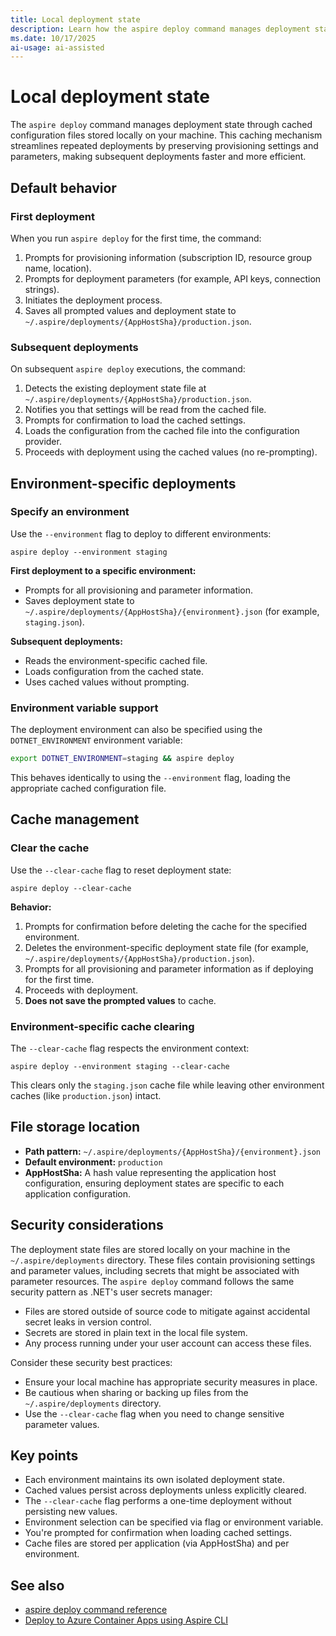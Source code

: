 ```yaml
---
title: Local deployment state
description: Learn how the aspire deploy command manages deployment state through cached configuration files.
ms.date: 10/17/2025
ai-usage: ai-assisted
---
```


# Local deployment state

The `aspire deploy` command manages deployment state through cached configuration files stored locally on your machine. This caching mechanism streamlines repeated deployments by preserving provisioning settings and parameters, making subsequent deployments faster and more efficient.

## Default behavior

### First deployment

When you run `aspire deploy` for the first time, the command:

1. Prompts for provisioning information (subscription ID, resource group name, location).
1. Prompts for deployment parameters (for example, API keys, connection strings).
1. Initiates the deployment process.
1. Saves all prompted values and deployment state to `~/.aspire/deployments/{AppHostSha}/production.json`.

### Subsequent deployments

On subsequent `aspire deploy` executions, the command:

1. Detects the existing deployment state file at `~/.aspire/deployments/{AppHostSha}/production.json`.
1. Notifies you that settings will be read from the cached file.
1. Prompts for confirmation to load the cached settings.
1. Loads the configuration from the cached file into the configuration provider.
1. Proceeds with deployment using the cached values (no re-prompting).

## Environment-specific deployments

### Specify an environment

Use the `--environment` flag to deploy to different environments:

```Aspire
aspire deploy --environment staging
```

**First deployment to a specific environment:**

- Prompts for all provisioning and parameter information.
- Saves deployment state to `~/.aspire/deployments/{AppHostSha}/{environment}.json` (for example, `staging.json`).

**Subsequent deployments:**

- Reads the environment-specific cached file.
- Loads configuration from the cached state.
- Uses cached values without prompting.

### Environment variable support

The deployment environment can also be specified using the `DOTNET_ENVIRONMENT` environment variable:

```bash
export DOTNET_ENVIRONMENT=staging && aspire deploy
```

This behaves identically to using the `--environment` flag, loading the appropriate cached configuration file.

## Cache management

### Clear the cache

Use the `--clear-cache` flag to reset deployment state:

```Aspire
aspire deploy --clear-cache
```

**Behavior:**

1. Prompts for confirmation before deleting the cache for the specified environment.
1. Deletes the environment-specific deployment state file (for example, `~/.aspire/deployments/{AppHostSha}/production.json`).
1. Prompts for all provisioning and parameter information as if deploying for the first time.
1. Proceeds with deployment.
1. **Does not save the prompted values** to cache.

### Environment-specific cache clearing

The `--clear-cache` flag respects the environment context:

```Aspire
aspire deploy --environment staging --clear-cache
```

This clears only the `staging.json` cache file while leaving other environment caches (like `production.json`) intact.

## File storage location

- **Path pattern:** `~/.aspire/deployments/{AppHostSha}/{environment}.json`
- **Default environment:** `production`
- **AppHostSha:** A hash value representing the application host configuration, ensuring deployment states are specific to each application configuration.

## Security considerations

The deployment state files are stored locally on your machine in the `~/.aspire/deployments` directory. These files contain provisioning settings and parameter values, including secrets that might be associated with parameter resources. The `aspire deploy` command follows the same security pattern as .NET's user secrets manager:

- Files are stored outside of source code to mitigate against accidental secret leaks in version control.
- Secrets are stored in plain text in the local file system.
- Any process running under your user account can access these files.

Consider these security best practices:

- Ensure your local machine has appropriate security measures in place.
- Be cautious when sharing or backing up files from the `~/.aspire/deployments` directory.
- Use the `--clear-cache` flag when you need to change sensitive parameter values.

## Key points

- Each environment maintains its own isolated deployment state.
- Cached values persist across deployments unless explicitly cleared.
- The `--clear-cache` flag performs a one-time deployment without persisting new values.
- Environment selection can be specified via flag or environment variable.
- You're prompted for confirmation when loading cached settings.
- Cache files are stored per application (via AppHostSha) and per environment.

## See also

- [aspire deploy command reference](../../cli-reference/aspire-deploy.md)
- [Deploy to Azure Container Apps using Aspire CLI](aca-deployment-aspire-cli.md)
